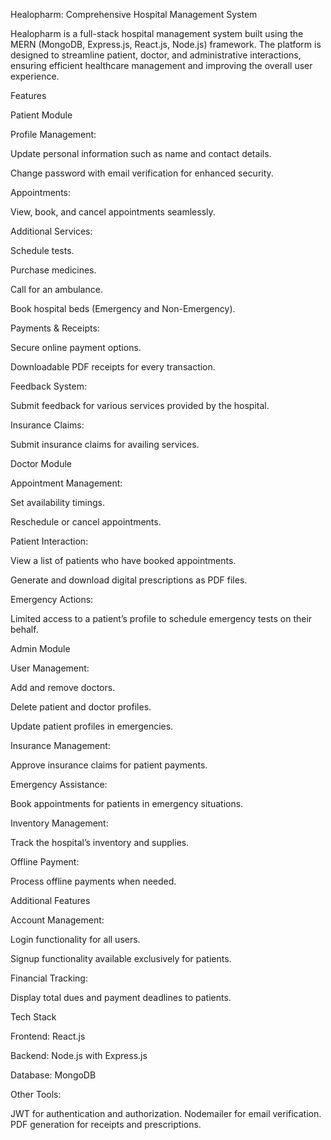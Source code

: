 Healopharm: Comprehensive Hospital Management System

Healopharm is a full-stack hospital management system built using the MERN (MongoDB, Express.js, React.js, Node.js) framework. The platform is designed to streamline patient, doctor, and administrative interactions, ensuring efficient healthcare management and improving the overall user experience.

Features

Patient Module

Profile Management:

Update personal information such as name and contact details.

Change password with email verification for enhanced security.

Appointments:

View, book, and cancel appointments seamlessly.

Additional Services:

Schedule tests.

Purchase medicines.

Call for an ambulance.

Book hospital beds (Emergency and Non-Emergency).

Payments & Receipts:

Secure online payment options.

Downloadable PDF receipts for every transaction.

Feedback System:

Submit feedback for various services provided by the hospital.

Insurance Claims:

Submit insurance claims for availing services.

Doctor Module

Appointment Management:

Set availability timings.

Reschedule or cancel appointments.

Patient Interaction:

View a list of patients who have booked appointments.

Generate and download digital prescriptions as PDF files.

Emergency Actions:

Limited access to a patient’s profile to schedule emergency tests on their behalf.

Admin Module

User Management:

Add and remove doctors.

Delete patient and doctor profiles.

Update patient profiles in emergencies.

Insurance Management:

Approve insurance claims for patient payments.

Emergency Assistance:

Book appointments for patients in emergency situations.

Inventory Management:

Track the hospital’s inventory and supplies.

Offline Payment:

Process offline payments when needed.

Additional Features

Account Management:

Login functionality for all users.

Signup functionality available exclusively for patients.

Financial Tracking:

Display total dues and payment deadlines to patients.

Tech Stack

Frontend: React.js

Backend: Node.js with Express.js

Database: MongoDB

Other Tools:

JWT for authentication and authorization. Nodemailer for email verification. PDF generation for receipts and prescriptions.
